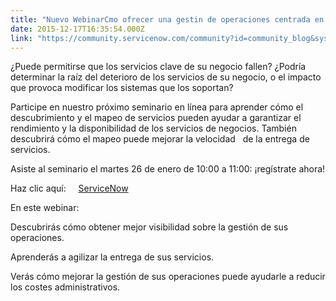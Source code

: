 ```yaml
---
title: "Nuevo WebinarCmo ofrecer una gestin de operaciones centrada en los servicios"
date: 2015-12-17T16:35:54.000Z
link: "https://community.servicenow.com/community?id=community_blog&sys_id=183eea6ddbd0dbc01dcaf3231f961900"
---
```

<p> ¿Puede permitirse que los servicios clave de su negocio fallen?  ¿Podrí­a determinar la raí­z del deterioro de los servicios de su negocio, o el impacto que provoca modificar los sistemas que los soportan?</p><p>Participe en nuestro próximo seminario en lí­nea para aprender cómo el descubrimiento y el mapeo de servicios pueden ayudar a garantizar el rendimiento y la disponibilidad de los servicios de negocios. También descubrirá cómo el mapeo puede mejorar la velocidad   de la entrega de servicios.</p><p></p><p>Asiste al seminario el martes 26 de enero de 10:00 a 11:00:  ¡regí­strate ahora!</p><p></p><p>Haz clic aquí­:     <a title="t.ly/1P9gSgy" href="http://bit.ly/1P9gSgy">ServiceNow</a></p><p></p><p>En este webinar:</p><p>Descubrirás cómo obtener mejor visibilidad sobre la gestión de sus operaciones.</p><p>Aprenderás a agilizar la entrega de sus servicios.</p><p>Verás cómo mejorar la gestión de sus operaciones puede ayudarle a reducir los costes administrativos.</p>